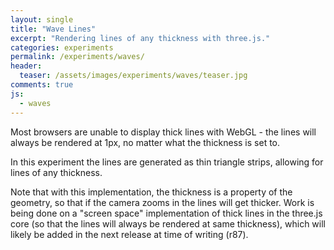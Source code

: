 ```yaml
---
layout: single
title: "Wave Lines"
excerpt: "Rendering lines of any thickness with three.js."
categories: experiments
permalink: /experiments/waves/
header:
  teaser: /assets/images/experiments/waves/teaser.jpg
comments: true
js:
  - waves
---
```


Most browsers are unable to display thick lines with WebGL - the lines will always be rendered at 1px, no matter what the thickness is set to. 

In this experiment the lines are generated as thin triangle strips, allowing for lines of any thickness. 

Note that with this implementation, the thickness is a property of the geometry, so that if the camera zooms in the lines will get thicker. Work is being done on a "screen space" implementation of thick lines in the three.js core (so that the lines will always be rendered at same thickness), which will likely be added in the next release at time of writing (r87).

<div class="canvas-container">
  <canvas id="wavelines-canvas" class="fullpage-canvas"></canvas>
</div>